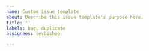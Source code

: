 ```yaml
---
name: Custom issue template
about: Describe this issue template's purpose here.
title: ''
labels: bug, duplicate
assignees: levbishop

---
```



